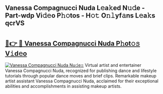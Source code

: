 ## Vanessa Compagnucci Nuda L𝚎a𝚔ed N𝚞𝚍e - Part-wdp Vi𝚍𝚎o P𝚑𝚘tos - H𝚘𝚝 O𝚗𝚕yf𝚊ns L𝚎a𝚔s qcrVS

# <h2><a href="http://kf0uco.oniu.top/?m=Vanessa+Compagnucci+Nuda">🔗👉 🔴 Vanessa Compagnucci Nuda P𝚑ot𝚘𝚜 V𝚒d𝚎o</a></h2>

[![Vanessa Compagnucci Nuda Nu𝚍e𝚜](https://i.imgur.com/0qMVB7G.gif)](http://kf0uco.oniu.top/?m=Vanessa+Compagnucci+Nuda)
Virtual artist and entertainer Vanessa Compagnucci Nuda, recognized for publishing dance and lifestyle tutorials through popular dance moves and brief clips. Remarkable makeup artist assistant Vanessa Compagnucci Nuda, acclaimed for their exceptional abilities and accomplishments in assisting makeup artists.  
